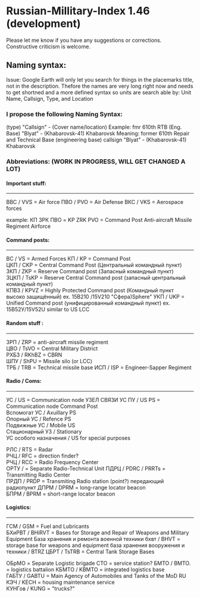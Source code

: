 # Russian-Millitary-Index 1.46 (development)
Please let me know if you have any suggestions or corrections. Constructive criticism is welcome. 

## Naming syntax:
Issue:
Google Earth will only let you search for things in the placemarks title, not in the description. 
Thefore the names are very long right now and needs to get shortned and a more defined syntax so units are search able by: Unit Name, Callsign, Type, and Location


### I propose the following Naming Syntax:

<inactive> <Unit name> (type) "Callsign" - (Cover name/location) <Real Location>
Example: 
fmr 610th RTB (Eng. Base) "Blyat" - (Khabarovsk-41) Khabarovsk
Meaning:
former 610th Repair and Technical Base (engineering base) callsign "Blyat" - (Khabarovsk-41) Khabarovsk 




### Abbreviations: <be> (WORK IN PROGRESS, WILL GET CHANGED A LOT) 

#### Important stuff: 
---------------- 
ВВС / VVS = Air force
ПВО / PVO = Air Defense
ВКС / VKS = Aerospace forces

example:
КП ЗРК ПВО = KP ZRK PVO = Command Post Anti-aircraft Missile Regiment Airforce 


#### Command posts:  
------------ -  
ВС / VS = Armed Forces 
КП  / KP = Command Post  
ЦКП / CKP = Central Command Post    (Центральный командный пункт) 
ЗКП / ZKP = Reserve Command post    (Запасный командный пункт)  
ЗЦКП / TsKP = Reserve Central Command post     (запасный центральный командный пункт)  
КПВЗ / KPVZ = Highly Protected Command post     (Командный пункт высоко защищённый) ex. 15В210 /15V210 "Сфера)Sphere" 
УКП / UKP  = Unified Command post       (унифицированный командный пункт) ex. 15В52У/15V52U similar to US LCC


#### Random stuff : 
------------------ 
ЗРП	/ ZRP = anti-aircraft missile regiment    
ЦВО / TsVO = Central Military District  
РХБЗ / RKhBZ = CBRN  
ШПУ / ShPU = Missile silo (or LCC)  
ТРБ / TRB = Technical missile base 
ИСП / ISP = Engineer-Sapper Regiment 


#### Radio / Coms:
-------------
УС / US = Communication node УЗЕЛ СВЯЗИ 
УС ПУ / US PS = Communication node Command Post  
Вспомогат УС / Axuillary PS  
Опорный УС / Refence PS  
Подвижные УС / Mobile US  
Стационарный УЗ / Stationary  
УС особого назначения / US for special purposes   

РЛС / RTS = Radar  
РЧЦ / RFC = direction finder?  
РЧЦ / RCC =  Radio Frequency Center  
ОРТУ / = Separate Radio-Technical Unit 
ПДРЦ / PDRC / PRRTs = Transmitting Radio Center  
ПРДП / PRDP = Transmiting Radio station (point?)        передающий радиопункт 
ДПРМ / DPRM = long-range locator beacon  
БПРМ / BPRM = short-range locator beacon  

#### Logistics: 
----------
ГСМ / GSM = Fuel and Lubricants  
БХиРВТ / BHiRVT = Bases for Storage and Repair of Weapons and Military Equipment   База хранения и ремонта военной техники 
бхвт  / BHVT = storage base for weapons and equipment                 база хранения вооружения и техники 
/ BTRZ 
ЦБРТ / TsTRB = Central Tank Storage Bases 

ОБрМО = Separate Logistic brigade 
CTO = service station? 
БМТО  / BMTO. = logistics battalion 
КБМТО / KBMTO = integrated logistics base  
ГАБТУ / GABTU = Main Agency of Automobiles and Tanks of the MoD RU 
КЭЧ / KECH = housing maintenance service   
КУНГов / KUNG = "trucks?" 				 
